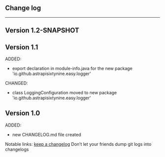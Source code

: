 ## Change log
----------------------

Version 1.2-SNAPSHOT
-------------


Version 1.1
-------------

ADDED:

- export declaration in module-info.java for the new package 'io.github.astrapisixtynine.easy.logger'

CHANGED:

- class LoggingConfiguration moved to new package 'io.github.astrapisixtynine.easy.logger'

Version 1.0
-------------

ADDED:

- new CHANGELOG.md file created

Notable links:
[keep a changelog](http://keepachangelog.com/en/1.0.0/) Don’t let your friends dump git logs into changelogs
